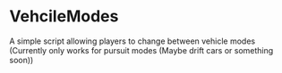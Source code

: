 # VehcileModes

A simple script allowing players to change between vehicle modes (Currently only works for pursuit modes (Maybe drift cars or something soon))